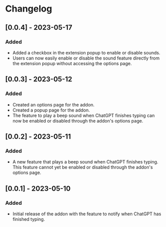 # Changelog

## [0.0.4] - 2023-05-17

### Added
- Added a checkbox in the extension popup to enable or disable sounds.
- Users can now easily enable or disable the sound feature directly from the extension popup without accessing the options page.

## [0.0.3] - 2023-05-12

### Added

- Created an options page for the addon.
- Created a popup page for the addon.
- The feature to play a beep sound when ChatGPT finishes typing can now be enabled or disabled through the addon's options page.

## [0.0.2] - 2023-05-11

### Added
- A new feature that plays a beep sound when ChatGPT finishes typing. This feature cannot yet be enabled or disabled through the addon's options page.

## [0.0.1] - 2023-05-10

### Added
- Initial release of the addon with the feature to notify when ChatGPT has finished typing.

